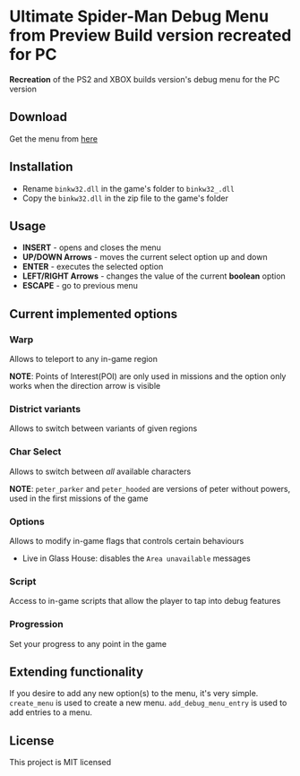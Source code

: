 # Ultimate Spider-Man Debug Menu from Preview Build version recreated for PC



**Recreation** of the PS2 and XBOX builds version's debug menu for the PC version

## Download

Get the menu from [here]([https://github.com/krystalgamer/usm-debug-menu/releases](https://github.com/MrUltimateSpiderManMODDER/usm_debug_menu_beta_version/releases/tag/v1))

## Installation

* Rename `binkw32.dll` in the game's folder to `binkw32_.dll`
* Copy the `binkw32.dll` in the zip file to the game's folder

## Usage

* **INSERT** - opens and closes the menu
* **UP/DOWN Arrows** - moves the current select option up and down
* **ENTER** - executes the selected option
* **LEFT/RIGHT Arrows** - changes the value of the current **boolean** option
* **ESCAPE** - go to previous menu

## Current implemented options

### Warp

Allows to teleport to any in-game region

**NOTE**: Points of Interest(POI) are only used in missions and the option only works when the direction arrow is visible 

### District variants

Allows to switch between variants of given regions

### Char Select

Allows to switch between *all* available characters

**NOTE**: `peter_parker` and `peter_hooded` are versions of peter without powers, used in the first missions of the game

### Options

Allows to modify in-game flags that controls certain behaviours

* Live in Glass House: disables the `Area unavailable` messages

### Script

Access to in-game scripts that allow the player to tap into debug features

### Progression

Set your progress to any point in the game

## Extending functionality

If you desire to add any new option(s) to the menu, it's very simple.
`create_menu` is used to create a new menu.
`add_debug_menu_entry` is used to add entries to a menu.


## License

This project is MIT licensed
